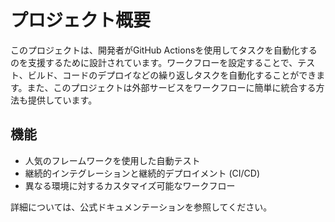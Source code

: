 # プロジェクト概要

このプロジェクトは、開発者がGitHub
Actionsを使用してタスクを自動化するのを支援するために設計されています。ワークフローを設定することで、テスト、ビルド、コードのデプロイなどの繰り返しタスクを自動化することができます。また、このプロジェクトは外部サービスをワークフローに簡単に統合する方法も提供しています。

## 機能

  * 人気のフレームワークを使用した自動テスト
  * 継続的インテグレーションと継続的デプロイメント (CI/CD)
  * 異なる環境に対するカスタマイズ可能なワークフロー

詳細については、公式ドキュメンテーションを参照してください。

